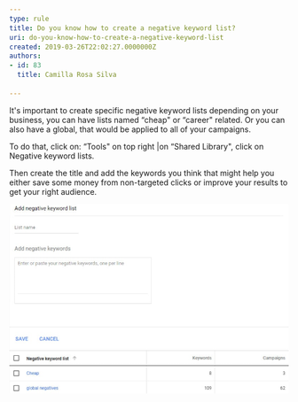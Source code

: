 ```yaml
---
type: rule
title: Do you know how to create a negative keyword list?
uri: do-you-know-how-to-create-a-negative-keyword-list
created: 2019-03-26T22:02:27.0000000Z
authors:
- id: 83
  title: Camilla Rosa Silva

---
```


It's important to create specific negative keyword lists depending on your business, you can have lists named “cheap" or “career" related. Or you can also have a global, that would be applied to all of your campaigns.

To do that, click on: “Tools" on top right |on “Shared Library", click on Negative keyword lists.
 
Then create the title and add the keywords you think that might help you either save some money from non-targeted clicks or improve your results to get your right audience.

![organize your negative keywords lists](google-ads-organize-negative-keywords.jpg)
